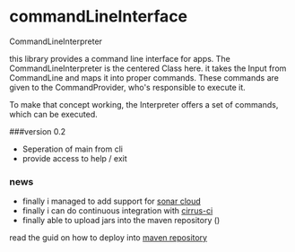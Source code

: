 # commandLineInterface
CommandLineInterpreter

this library provides a command line interface for apps.
The CommandLineInterpreter is the centered Class here. it takes the Input
from CommandLine and maps it into proper commands. These
commands are given to the CommandProvider, who's responsible to
execute it.

To make that concept working, the Interpreter offers a set of commands,
which can be executed.

###version 0.2
 - Seperation of main from cli
 - provide access to help / exit

### news
 - finally i managed to add support for [sonar cloud](https://sonarcloud.io/dashboard?id=martinFrank_cli)
 - finally i can do continuous integration with [cirrus-ci](https://cirrus-ci.com/)
 - finally able to upload jars into the maven repository ()
 
read the guid on how to deploy into [maven repository](https://maven.apache.org/repository/guide-central-repository-upload.html)